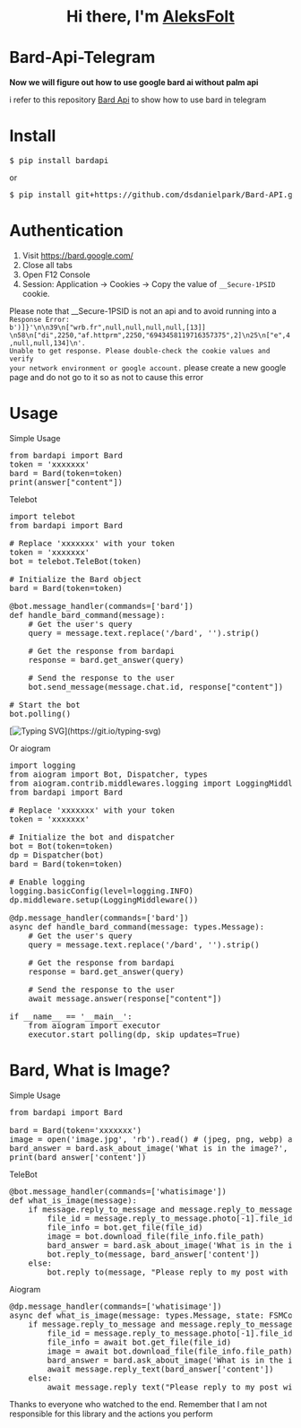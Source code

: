 <h1 align="center">Hi there, I'm <a href="https://github.com/aleksfolt" target="_blank">AleksFolt</a> 


# Bard-Api-Telegram

**Now we will figure out how to use google bard ai without palm api**

i refer to this repository [Bard Api](https://github.com/dsdanielpark/Bard-API) to show how to use bard in telegram

# Install

<pre>$ pip install bardapi</pre> 
or 
<pre>$ pip install git+https://github.com/dsdanielpark/Bard-API.git</pre>

# Authentication

1. Visit https://bard.google.com/
2. Close all tabs
3. Open F12 Console
4. Session: Application → Cookies → Copy the value of <code>__Secure-1PSID</code> cookie.

Please note that __Secure-1PSID is not an api and to avoid running into a 
<code>Response Error: b')]}\'\n\n39\n["wrb.fr",null,null,null,null,[13]] \n58\n["di",2250,"af.httprm",2250,"6943458119716357375",2]\n25\n["e",4,null,null,134]\n'. Unable to get response. Please double-check the cookie values ​​and verify your network environment or google account.</code>
please create a new google page and do not go to it so as not to cause this error


# Usage

Simple Usage

<pre>from bardapi import Bard
token = 'xxxxxxx'
bard = Bard(token=token)
print(answer["content"])</pre>

Telebot

<pre>
import telebot
from bardapi import Bard

# Replace 'xxxxxxx' with your token
token = 'xxxxxxx'
bot = telebot.TeleBot(token)

# Initialize the Bard object
bard = Bard(token=token)

@bot.message_handler(commands=['bard'])
def handle_bard_command(message):
    # Get the user's query
    query = message.text.replace('/bard', '').strip()
    
    # Get the response from bardapi
    response = bard.get_answer(query)
    
    # Send the response to the user
    bot.send_message(message.chat.id, response["content"])

# Start the bot
bot.polling()</pre>

[![Typing SVG](https://readme-typing-svg.herokuapp.com?color=%2336BCF7&lines=Bard+do+u+like+python?)](https://git.io/typing-svg)

Or aiogram

<pre>
import logging
from aiogram import Bot, Dispatcher, types
from aiogram.contrib.middlewares.logging import LoggingMiddleware
from bardapi import Bard

# Replace 'xxxxxxx' with your token
token = 'xxxxxxx'

# Initialize the bot and dispatcher
bot = Bot(token=token)
dp = Dispatcher(bot)
bard = Bard(token=token)

# Enable logging
logging.basicConfig(level=logging.INFO)
dp.middleware.setup(LoggingMiddleware())

@dp.message_handler(commands=['bard'])
async def handle_bard_command(message: types.Message):
    # Get the user's query
    query = message.text.replace('/bard', '').strip()
    
    # Get the response from bardapi
    response = bard.get_answer(query)
    
    # Send the response to the user
    await message.answer(response["content"])

if __name__ == '__main__':
    from aiogram import executor
    executor.start_polling(dp, skip_updates=True)</pre>


# Bard, What is Image?


Simple Usage

<pre>from bardapi import Bard

bard = Bard(token='xxxxxxx')
image = open('image.jpg', 'rb').read() # (jpeg, png, webp) are supported.
bard_answer = bard.ask_about_image('What is in the image?', image)
print(bard_answer['content'])</pre>


TeleBot

<pre>@bot.message_handler(commands=['whatisimage'])
def what_is_image(message):
    if message.reply_to_message and message.reply_to_message.photo:
        file_id = message.reply_to_message.photo[-1].file_id
        file_info = bot.get_file(file_id)
        image = bot.download_file(file_info.file_path)
        bard_answer = bard.ask_about_image('What is in the image?', image)
        bot.reply_to(message, bard_answer['content'])
    else:
        bot.reply_to(message, "Please reply to my post with an image first!")
</pre>

Aiogram

<pre>@dp.message_handler(commands=['whatisimage'])
async def what_is_image(message: types.Message, state: FSMContext):
    if message.reply_to_message and message.reply_to_message.photo:
        file_id = message.reply_to_message.photo[-1].file_id
        file_info = await bot.get_file(file_id)
        image = await bot.download_file(file_info.file_path)
        bard_answer = bard.ask_about_image('What is in the image?', image)
        await message.reply_text(bard_answer['content'])
    else:
        await message.reply_text("Please reply to my post with an image first!")</pre>



Thanks to everyone who watched to the end. Remember that I am not responsible for this library and the actions you perform
